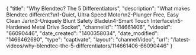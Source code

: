 {
    "title": "Why Blendtec? The 5 Differentiators",
    "description": "What makes Blendtec different?\n1-Quiet, Ultra Speed Motor\n2-Plunger Free, Easy Clean Jar\n3-Uniquely Blunt Safety Blade\n4-Smart Touch Interface\n5-Hardened Metal Drive Socket",
    "channelid": "114661406",
    "videoid": "66090446",
    "date_created": "1400358034",
    "date_modified": "1466462690",
    "type": "captivate",
    "layout": "channelVideo",
    "url": "\/latest-videos\/why-blendtec-the-5-differentiators\/114661406-66090446"
}